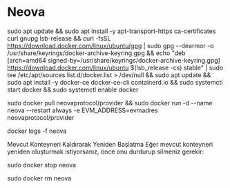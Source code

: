 # Neova


sudo apt update && sudo apt install -y apt-transport-https ca-certificates curl gnupg lsb-release && curl -fsSL https://download.docker.com/linux/ubuntu/gpg | sudo gpg --dearmor -o /usr/share/keyrings/docker-archive-keyring.gpg && echo "deb [arch=amd64 signed-by=/usr/share/keyrings/docker-archive-keyring.gpg] https://download.docker.com/linux/ubuntu $(lsb_release -cs) stable" | sudo tee /etc/apt/sources.list.d/docker.list > /dev/null && sudo apt update && sudo apt install -y docker-ce docker-ce-cli containerd.io && sudo systemctl start docker && sudo systemctl enable docker


sudo docker pull neovaprotocol/provider && sudo docker run -d --name neova --restart always -e EVM_ADDRESS=evmadres neovaprotocol/provider


docker logs -f neova




Mevcut Konteyneri Kaldırarak Yeniden Başlatma
Eğer mevcut konteyneri yeniden oluşturmak istiyorsanız, önce onu durdurup silmeniz gerekir:


sudo docker stop neova

sudo docker rm neova

